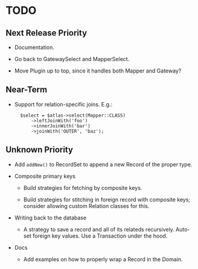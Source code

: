 # TODO

## Next Release Priority

- Documentation.

- Go back to GatewaySelect and MapperSelect.

- Move Plugin up to top, since it handles both Mapper and Gateway?

## Near-Term

- Support for relation-specific joins. E.g.:

        $select = $atlas->select(Mapper::CLASS)
            ->leftJoinWith('foo')
            ->innerJoinWith('bar')
            ->joinWith('OUTER', 'baz');

## Unknown Priority

- Add `addNew()` to RecordSet to append a new Record of the proper type.

- Composite primary keys

    - Build strategies for fetching by composite keys.

    - Build strategies for stitching in foreign record with composite keys; consider allowing custom Relation classes for this.

- Writing back to the database

    - A strategy to save a record and all of its relateds recursively. Auto-set foreign key values. Use a Transaction under the hood.

- Docs

    - Add examples on how to properly wrap a Record in the Domain.
